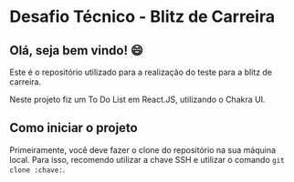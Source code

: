 # Desafio Técnico - Blitz de Carreira

## Olá, seja bem vindo! :smile:

Este é o repositório utilizado para a realização do teste para a blitz de carreira.

Neste projeto fiz um To Do List em React.JS, utilizando o Chakra UI.

## Como iniciar o projeto

Primeiramente, você deve fazer o clone do repositório na sua máquina local. Para isso, recomendo utilizar a chave SSH e utilizar o comando `git clone :chave:`.
